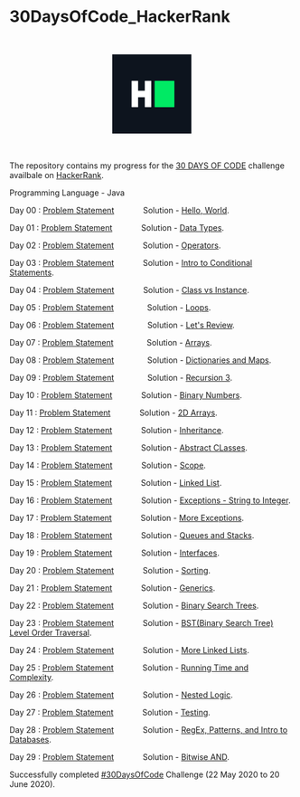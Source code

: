 # 30DaysOfCode_HackerRank

<p>&nbsp;</p>

<div align = "center">
<img src="hackerRankLogo.png" width="140" />
</div>

<p>&nbsp;</p>

The repository contains my progress for the [30 DAYS OF CODE](https://www.hackerrank.com/domains/tutorials/30-days-of-code) challenge availbale on [HackerRank](https://www.hackerrank.com/).

Programming Language - Java

Day 00 : [Problem Statement](https://www.hackerrank.com/challenges/30-hello-world/problem) &nbsp; &nbsp; &nbsp; &nbsp; &nbsp; &nbsp; Solution - [Hello, World](dayZero/Day0.java).

Day 01 : [Problem Statement](https://www.hackerrank.com/challenges/30-data-types/problem) &nbsp; &nbsp; &nbsp; &nbsp; &nbsp; &nbsp; Solution - [Data Types](dayOne/Day1.java).

Day 02 : [Problem Statement](https://www.hackerrank.com/challenges/30-operators/problem) &nbsp; &nbsp; &nbsp; &nbsp; &nbsp; &nbsp; Solution - [Operators](dayTwo/Day2.java).

Day 03 : [Problem Statement](https://www.hackerrank.com/challenges/30-conditional-statements/problem) &nbsp; &nbsp; &nbsp; &nbsp; &nbsp; &nbsp; Solution - [Intro to Conditional Statements](dayThree/Day3.java).

Day 04 : [Problem Statement](https://www.hackerrank.com/challenges/30-class-vs-instance/problem) &nbsp; &nbsp; &nbsp; &nbsp; &nbsp; &nbsp; Solution - [Class vs Instance](dayFour/Day4.java).

Day 05 : [Problem Statement](https://www.hackerrank.com/challenges/30-loops/problem) &nbsp; &nbsp; &nbsp; &nbsp; &nbsp; &nbsp; &nbsp; Solution - [Loops](dayFive/Day5.java).

Day 06 : [Problem Statement](https://www.hackerrank.com/challenges/30-review-loop/problem) &nbsp; &nbsp; &nbsp; &nbsp; &nbsp; &nbsp; &nbsp; Solution - [Let's Review](daySix/Day6.java).

Day 07 : [Problem Statement](https://www.hackerrank.com/challenges/30-arrays/problem) &nbsp; &nbsp; &nbsp; &nbsp; &nbsp; &nbsp; &nbsp; Solution - [Arrays](daySeven/Day7.java).

Day 08 : [Problem Statement](https://www.hackerrank.com/challenges/30-dictionaries-and-maps/problem) &nbsp; &nbsp; &nbsp; &nbsp; &nbsp; &nbsp; &nbsp; Solution - [Dictionaries and Maps](dayEight/Day8.java).

Day 09 : [Problem Statement](https://www.hackerrank.com/challenges/30-recursion/problem) &nbsp; &nbsp; &nbsp; &nbsp; &nbsp; &nbsp; &nbsp; Solution - [Recursion 3](dayNine/Day9.java).

Day 10 : [Problem Statement](https://www.hackerrank.com/challenges/30-binary-numbers/problem) &nbsp; &nbsp; &nbsp; &nbsp; &nbsp; &nbsp; Solution - [Binary Numbers](dayTen/Day10.java).

Day 11 : [Problem Statement](https://www.hackerrank.com/challenges/30-2d-arrays/problem) &nbsp; &nbsp; &nbsp; &nbsp; &nbsp; &nbsp; Solution - [2D Arrays](dayEleven/Day11.java).

Day 12 : [Problem Statement](https://www.hackerrank.com/challenges/30-inheritance/problem) &nbsp; &nbsp; &nbsp; &nbsp; &nbsp; &nbsp; Solution - [Inheritance](dayTwelve/Day12.java).

Day 13 : [Problem Statement](https://www.hackerrank.com/challenges/30-abstract-classes/problem) &nbsp; &nbsp; &nbsp; &nbsp; &nbsp; &nbsp; Solution - [Abstract CLasses](dayThirteen/Day13.java).

Day 14 : [Problem Statement](https://www.hackerrank.com/challenges/30-scope/problem) &nbsp; &nbsp; &nbsp; &nbsp; &nbsp; &nbsp; Solution - [Scope](dayFourteen/Day14.java).

Day 15 : [Problem Statement](https://www.hackerrank.com/challenges/30-linked-list/problem) &nbsp; &nbsp; &nbsp; &nbsp; &nbsp; &nbsp; Solution - [Linked List](dayFifteen/Day15.java).

Day 16 : [Problem Statement](https://www.hackerrank.com/challenges/30-exceptions-string-to-integer/problem) &nbsp; &nbsp; &nbsp; &nbsp; &nbsp; &nbsp; Solution - [Exceptions - String to Integer](daySixteen/Day16.java).

Day 17 : [Problem Statement](https://www.hackerrank.com/challenges/30-more-exceptions/problem) &nbsp; &nbsp; &nbsp; &nbsp; &nbsp; &nbsp; Solution - [More Exceptions](daySeventeen/Day17.java).

Day 18 : [Problem Statement](https://www.hackerrank.com/challenges/30-queues-stacks/problem) &nbsp; &nbsp; &nbsp; &nbsp; &nbsp; &nbsp; Solution - [Queues and Stacks](dayEighteen/Day18.java).

Day 19 : [Problem Statement](https://www.hackerrank.com/challenges/30-interfaces/problem) &nbsp; &nbsp; &nbsp; &nbsp; &nbsp; &nbsp; Solution - [Interfaces](dayNineteen/Day19.java).

Day 20 : [Problem Statement](https://www.hackerrank.com/challenges/30-sorting/problem) &nbsp; &nbsp; &nbsp; &nbsp; &nbsp; &nbsp; Solution - [Sorting](dayTwenty/Day20.java).

Day 21 : [Problem Statement](https://www.hackerrank.com/challenges/30-generics/problem) &nbsp; &nbsp; &nbsp; &nbsp; &nbsp; &nbsp; Solution - [Generics](dayTwentyOne/Day21.java).

Day 22 : [Problem Statement](https://www.hackerrank.com/challenges/30-binary-search-trees/problem) &nbsp; &nbsp; &nbsp; &nbsp; &nbsp; &nbsp; Solution - [Binary Search Trees](dayTwentyTwo/Day22.java).

Day 23 : [Problem Statement](https://www.hackerrank.com/challenges/30-binary-trees/problem) &nbsp; &nbsp; &nbsp; &nbsp; &nbsp; &nbsp; Solution - [BST(Binary Search Tree) Level Order Traversal](dayTwentyThree/Day23.java).

Day 24 : [Problem Statement](https://www.hackerrank.com/challenges/30-linked-list-deletion/problem) &nbsp; &nbsp; &nbsp; &nbsp; &nbsp; &nbsp; Solution - [More Linked Lists](dayTwentyFour/Day24.java).

Day 25 : [Problem Statement](https://www.hackerrank.com/challenges/30-running-time-and-complexity/problem) &nbsp; &nbsp; &nbsp; &nbsp; &nbsp; &nbsp; Solution - [Running Time and Complexity](dayTwentyFive/Day25.java).

Day 26 : [Problem Statement](https://www.hackerrank.com/challenges/30-nested-logic/problem) &nbsp; &nbsp; &nbsp; &nbsp; &nbsp; &nbsp; Solution - [Nested Logic](dayTwentySix/Day26.java).

Day 27 : [Problem Statement](https://www.hackerrank.com/challenges/30-testing/problem) &nbsp; &nbsp; &nbsp; &nbsp; &nbsp; &nbsp; Solution - [Testing](dayTwentySeven/Day27.java).

Day 28 : [Problem Statement](https://www.hackerrank.com/challenges/30-regex-patterns/problem) &nbsp; &nbsp; &nbsp; &nbsp; &nbsp; &nbsp; Solution - [RegEx, Patterns, and Intro to Databases](dayTwentyEight/Day28.java).

Day 29 : [Problem Statement](https://www.hackerrank.com/challenges/30-bitwise-and/problem) &nbsp; &nbsp; &nbsp; &nbsp; &nbsp; &nbsp; Solution - [Bitwise AND](dayTwentyNine/Day29.java).

Successfully completed [#30DaysOfCode](https://www.hackerrank.com/domains/tutorials/30-days-of-code) Challenge (22 May 2020 to 20 June 2020).